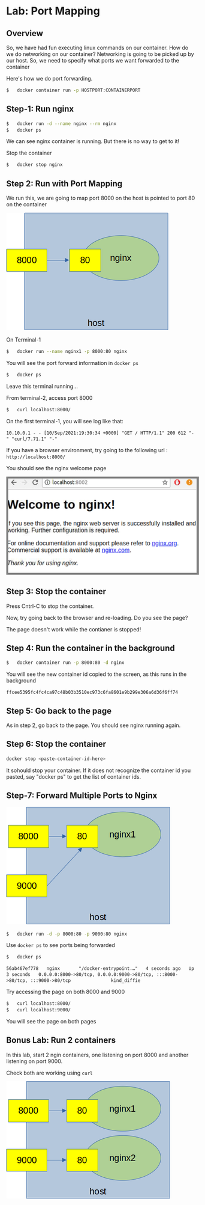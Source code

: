 <link rel='stylesheet' href='../assets/css/main.css'/>

# Lab: Port Mapping

## Overview

So, we have had fun executing linux commands on our container.   How do we do networking on our container?  Networking is
going to be picked up by our host.  So, we need to specify what ports we want forwarded to the container

Here's how we do port forwarding.

```bash
$   docker container run -p HOSTPORT:CONTAINERPORT
```

## Step-1: Run nginx

```bash
$   docker run -d --name nginx --rm nginx
$   docker ps
```

We can see nginx container is running.  But there is no way to get to it!

Stop the container

```bash
$   docker stop nginx
```

## Step 2: Run with Port Mapping

We run this, we are going to map port 8000 on the host is pointed to port 80 on the container

![](../assets/images/port-forwarding-1.png)

On Terminal-1

```bash
$   docker run --name nginx1 -p 8000:80 nginx
```

You will see the port forward information in `docker ps`

```bash
$   docker ps
```

Leave this terminal running...

From terminal-2, access port 8000

```bash
$   curl localhost:8000/
```

On the first terminal-1, you will see log like that:

```console
10.10.0.1 - - [10/Sep/2021:19:30:34 +0000] "GET / HTTP/1.1" 200 612 "-" "curl/7.71.1" "-"
```

If you have a browser environment, try going to the following url :  `http://localhost:8000/`

You should see the nginx welcome page

<p><img src="../assets/images/3.1-nginx.png" style="border: 5px solid grey; " /></p>

## Step 3: Stop the container

Press Cntrl-C to stop the container.

Now, try going back to the browser and re-loading. Do you see the page?

The page doesn't work while the contianer is stopped!

## Step 4: Run the container in the background

```bash
$   docker container run -p 8000:80 -d nginx
```

You will see the new container id copied to the screen, as this runs in the background

```console
ffcee5395fc4fc4ca97c48b03b3510ec973c6fa8601e9b299e306a6d36f6ff74
```

## Step 5: Go back to the page

As in step 2, go back to the page.  You should see nginx running again.

## Step 6:  Stop the container

```bash
docker stop <paste-container-id-here>
```

It sohould stop your container. If it does not recognize the container id you pasted, say "docker ps" to get the list of container ids.

## Step-7: Forward Multiple Ports to Nginx

![](../assets/images/port-forwarding-3.png)

```bash
$   docker run -d -p 8000:80 -p 9000:80 nginx
```

Use `docker ps` to see ports being forwarded

```bash
$   docker ps
```

```console
56ab467ef778   nginx       "/docker-entrypoint.…"   4 seconds ago   Up 3 seconds   0.0.0.0:8000->80/tcp, 0.0.0.0:9000->80/tcp, :::8000->80/tcp, :::9000->80/tcp               kind_diffie
```

Try accessing the page on both 8000 and 9000

```bash
$   curl localhost:8000/
$   curl localhost:9000/
```

You will see the page on both pages

## Bonus Lab: Run 2 containers

In this lab, start 2 ngin containers, one listening on port 8000 and another listening on port 9000.

Check both are working using `curl`

![](../assets/images/port-forwarding-2.png)